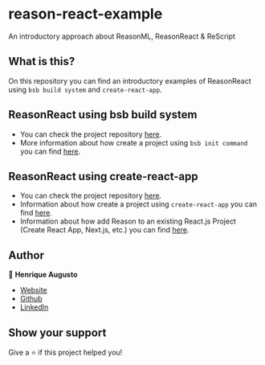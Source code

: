 # reason-react-example

An introductory approach about ReasonML, ReasonReact &amp; ReScript

## What is this?

On this repository you can find an introductory examples of ReasonReact using `bsb build system` and `create-react-app`.

## ReasonReact using bsb build system

- You can check the project repository [here](https://github.com/hick97/reason-react-example/tree/master/reason-bsb).
- More information about how create a project using `bsb init command` you can find [here](https://reasonml.github.io/reason-react/docs/en/installation).

## ReasonReact using create-react-app

- You can check the project repository [here](https://github.com/hick97/reason-react-example/tree/master/reason-cra).
- Information about how create a project using `create-react-app` you can find [here](https://create-react-app.dev/docs/getting-started/).
- Information about how add Reason to an existing React.js Project (Create React App, Next.js, etc.) you can find [here](https://reasonml.github.io/reason-react/docs/en/installation).

## Author

👤 **Henrique Augusto**

- [Website](https://linktr.ee/hick97)
- [Github](https://github.com/hick97)
- [LinkedIn](https://linkedin.com/in/henrique-augusto-84b490133)

## Show your support

Give a ⭐️ if this project helped you!

